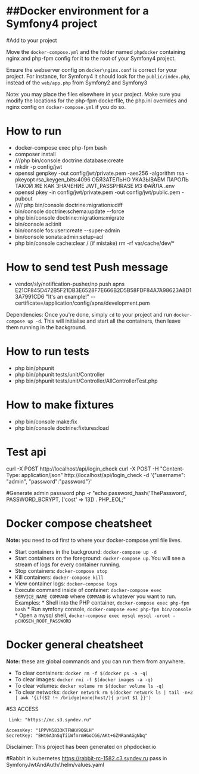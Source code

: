 ##Docker environment for a Symfony4 project
==================================

 #Add to your project

Move the `docker-compose.yml` and the folder named `phpdocker` containing nginx and php-fpm config for it to the root of your Symfony4 project.

Ensure the webserver config on `docker\nginx.conf` is correct for your project. For instance, for Symfony4 it should look for the `public/index.php`, instead of the `web/app.php` from Symfony2 and Symfony3

Note: you may place the files elsewhere in your project. Make sure you modify the locations for the php-fpm dockerfile, the php.ini overrides and nginx config on `docker-compose.yml` if you do so.
 
# How to run
* docker-compose exec php-fpm bash
* composer install
* ///php bin/console doctrine:database:create
* mkdir -p config/jwt
* openssl genpkey -out config/jwt/private.pem -aes256 -algorithm rsa -pkeyopt rsa_keygen_bits:4096 ОБЯЗАТЕЛЬНО УКАЗЫВАЕМ ПАРОЛЬ ТАКОЙ ЖЕ КАК ЗНАЧЕНИЕ JWT_PASSPHRASE ИЗ ФАЙЛА .env 
* openssl pkey -in config/jwt/private.pem -out config/jwt/public.pem -pubout
* //// php bin/console doctrine:migrations:diff
* bin/console doctrine:schema:update --force
* php bin/console doctrine:migrations:migrate
* bin/console acl:init
* bin/console fos:user:create --super-admin
* bin/console sonata:admin:setup-acl
* php bin/console cache:clear / (if mistake) rm -rf var/cache/dev/*


# How to send test Push message
* vendor/sly/notification-pusher/np push apns E21CF845D472B5F21DB3E6528F7E666B2D5B58FDF84A7A98623A8D13A7991CD6 "It's an example!" --certificate=/application/config/apns/development.pem

Dependencies:
Once you're done, simply `cd` to your project and run `docker-compose up -d`. This will initialise and start all the containers, then leave them running in the background.


# How to run tests
* php bin/phpunit
* php bin/phpunit tests/unit/Controller
* php bin/phpunit tests/unit/Controller/AllControllerTest.php

# How to make fixtures
* php bin/console make:fix
* php bin/console doctrine:fixtures:load

# Test api
curl -X POST http://localhost/api/login_check
curl -X POST -H "Content-Type: application/json" http://localhost/api/login_check -d '{"username": "admin", "password":"password"}'

#Generate admin password
php -r "echo password_hash('ThePassword', PASSWORD_BCRYPT, ['cost' => 13]) . PHP_EOL;"

# Docker compose cheatsheet

**Note:** you need to cd first to where your docker-compose.yml file lives.

  * Start containers in the background: `docker-compose up -d`
  * Start containers on the foreground: `docker-compose up`. You will see a stream of logs for every container running.
  * Stop containers: `docker-compose stop`
  * Kill containers: `docker-compose kill`
  * View container logs: `docker-compose logs`
  * Execute command inside of container: `docker-compose exec SERVICE_NAME COMMAND` where `COMMAND` is whatever you want to run. Examples:
        * Shell into the PHP container, `docker-compose exec php-fpm bash`
        * Run symfony console, `docker-compose exec php-fpm bin/console`
        * Open a mysql shell, `docker-compose exec mysql mysql -uroot -pCHOSEN_ROOT_PASSWORD`

# Docker general cheatsheet

**Note:** these are global commands and you can run them from anywhere.

  * To clear containers: `docker rm -f $(docker ps -a -q)`
  * To clear images: `docker rmi -f $(docker images -a -q)`
  * To clear volumes: `docker volume rm $(docker volume ls -q)`
  * To clear networks: `docker network rm $(docker network ls | tail -n+2 | awk '{if($2 !~ /bridge|none|host/){ print $1 }}')`

#S3 ACCESS 
    
     Link: "https://mc.s3.syndev.ru"
     
    AccessKey: "1PPVM5833KTFWKV9QGLH" 
    SecretKey: "BHt6A3nSqTiiWfnrmHGoCGG/AKt+GZNRanAGgNbq"

Disclaimer: This project has been generated on phpdocker.io

#Rabbit in kubernetes 
    https://rabbit-rc-1582.c3.syndev.ru
    pass in SymfonyJwtAndAuth/.helm/values.yaml
